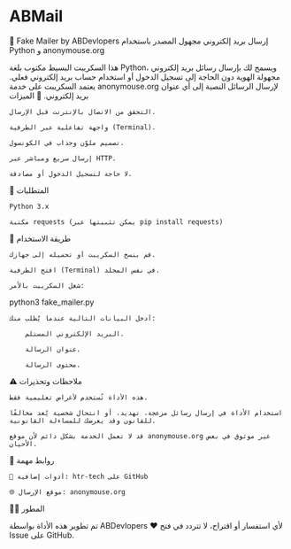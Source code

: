 # ABMail
📧 Fake Mailer by ABDevlopers
إرسال بريد إلكتروني مجهول المصدر باستخدام Python و anonymouse.org

هذا السكريبت البسيط مكتوب بلغة Python، ويسمح لك بإرسال رسائل بريد إلكتروني مجهولة الهوية دون الحاجة إلى تسجيل الدخول أو استخدام حساب بريد إلكتروني فعلي. يعتمد السكريبت على خدمة anonymouse.org لإرسال الرسائل النصية إلى أي عنوان بريد إلكتروني.
🚀 الميزات

    التحقق من الاتصال بالإنترنت قبل الإرسال.

    واجهة تفاعلية عبر الطرفية (Terminal).

    تصميم ملوّن وجذاب في الكونسول.

    إرسال سريع ومباشر عبر HTTP.

    لا حاجة لتسجيل الدخول أو مصادقة.

🧰 المتطلبات

    Python 3.x

    مكتبة requests (يمكن تثبيتها عبر pip install requests)

📝 طريقة الاستخدام

    قم بنسخ السكريبت أو تحميله إلى جهازك.

    افتح الطرفية (Terminal) في نفس المجلد.

    شغل السكريبت بالأمر:

python3 fake_mailer.py

    أدخل البيانات التالية عندما يُطلب منك:

        البريد الإلكتروني المستلم.

        عنوان الرسالة.

        محتوى الرسالة.

⚠️ ملاحظات وتحذيرات

    هذه الأداة تُستخدم لأغراض تعليمية فقط.

    استخدام الأداة في إرسال رسائل مزعجة، تهديد، أو انتحال شخصية يُعد مخالفًا للقانون وقد يعرضك للمساءلة القانونية.

    قد لا تعمل الخدمة بشكل دائم لأن موقع anonymouse.org غير موثوق في بعض الأحيان.

📎 روابط مهمة

    🔧 أدوات إضافية: htr-tech على GitHub

    🌐 موقع الإرسال: anonymouse.org

🧑‍💻 المطور

تم تطوير هذه الأداة بواسطة ABDevlopers ❤️
لأي استفسار أو اقتراح، لا تتردد في فتح Issue على GitHub.
